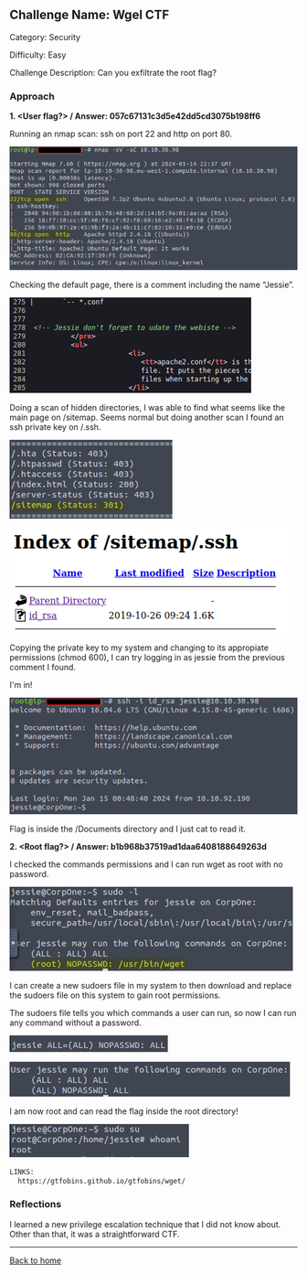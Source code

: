 ## Challenge Name: Wgel CTF
Category: Security

Difficulty: Easy

Challenge Description: Can you exfiltrate the root flag?

### Approach

**1. <User flag?> / Answer: 057c67131c3d5e42dd5cd3075b198ff6**
  
  Running an nmap scan: ssh on port 22 and http on port 80.
  
  ![img](<https://github.com/saucea/CTFs/blob/main/TryHackMe/Wgel%20CTF/Screenshots/nmap_scan.png>)
  
  Checking the default page, there is a comment including the name “Jessie”.
  
  ![img](<https://github.com/saucea/CTFs/blob/main/TryHackMe/Wgel%20CTF/Screenshots/jessie_comment.png>)
  
  Doing a scan of hidden directories, I was able to find what seems like the main page on /sitemap. Seems normal but doing another scan I found an ssh private key on /.ssh.
  
  ![img](<https://github.com/saucea/CTFs/blob/main/TryHackMe/Wgel%20CTF/Screenshots/gobuster_first_scan.png>)
  
  ![img](<https://github.com/saucea/CTFs/blob/main/TryHackMe/Wgel%20CTF/Screenshots/ssh_private_key.png>)
  
  Copying the private key to my system and changing to its appropiate permissions (chmod 600), I can try logging in as jessie from the previous comment I found.
  
  I'm in!
  
  ![img](<https://github.com/saucea/CTFs/blob/main/TryHackMe/Wgel%20CTF/Screenshots/ssh_login_priv_key.png>)
  
  Flag is inside the /Documents directory and I just cat to read it.
  

**2. <Root flag?> / Answer: b1b968b37519ad1daa6408188649263d**
  
  I checked the commands permissions and I can run wget as root with no password.
  
  ![img](<https://github.com/saucea/CTFs/blob/main/TryHackMe/Wgel%20CTF/Screenshots/commands_permissions.png>)
  
  I can create a new sudoers file in my system to then download and replace the sudoers file on this system to gain root permissions.
  
  The sudoers file tells you which commands a user can run, so now I can run any command without a password.
  
  ![img](<https://github.com/saucea/CTFs/blob/main/TryHackMe/Wgel%20CTF/Screenshots/sudoers_file.png>)
  
  ![img](<https://github.com/saucea/CTFs/blob/main/TryHackMe/Wgel%20CTF/Screenshots/sudo_new_permissions.png>)
  
  I am now root and can read the flag inside the root directory!
  
  ![img](<https://github.com/saucea/CTFs/blob/main/TryHackMe/Wgel%20CTF/Screenshots/root_access.png>)

    LINKS:
      https://gtfobins.github.io/gtfobins/wget/

### Reflections

I learned a new privilege escalation technique that I did not know about. Other than that, it was a straightforward CTF.
  
---
[Back to home](<https://github.com/saucea/CTFs/blob/main/README.md>)
